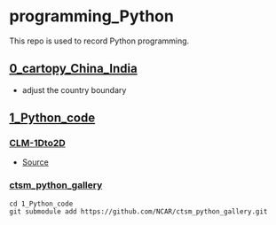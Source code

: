 # programming_Python

This repo is used to record Python programming.

## [0_cartopy_China_India](./cartopy_China_Inida)

- adjust the country boundary

## [1_Python_code](./1_Python_code)

### [CLM-1Dto2D](./1_Python_code/CLM-1Dto2D)

- [Source](https://github.com/zhonghua-zheng/CLM-1D-to-2D) 

### [ctsm_python_gallery](./1_Python_code/ctsm_python_gallery)

```
cd 1_Python_code
git submodule add https://github.com/NCAR/ctsm_python_gallery.git
```

